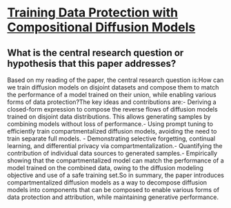 # [Training Data Protection with Compositional Diffusion Models](https://arxiv.org/abs/2308.01937)

## What is the central research question or hypothesis that this paper addresses?

Based on my reading of the paper, the central research question is:How can we train diffusion models on disjoint datasets and compose them to match the performance of a model trained on their union, while enabling various forms of data protection?The key ideas and contributions are:- Deriving a closed-form expression to compose the reverse flows of diffusion models trained on disjoint data distributions. This allows generating samples by combining models without loss of performance.- Using prompt tuning to efficiently train compartmentalized diffusion models, avoiding the need to train separate full models. - Demonstrating selective forgetting, continual learning, and differential privacy via compartmentalization.- Quantifying the contribution of individual data sources to generated samples.- Empirically showing that the compartmentalized model can match the performance of a model trained on the combined data, owing to the diffusion modeling objective and use of a safe training set.So in summary, the paper introduces compartmentalized diffusion models as a way to decompose diffusion models into components that can be composed to enable various forms of data protection and attribution, while maintaining generative performance.
